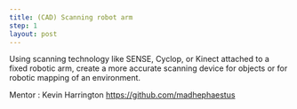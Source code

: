 ```yaml
---
title: (CAD) Scanning robot arm
step: 1
layout: post
---
```


Using scanning technology like SENSE, Cyclop, or Kinect attached to a fixed robotic arm, create a more accurate scanning device for objects or for robotic mapping of an environment.

Mentor : Kevin Harrington https://github.com/madhephaestus